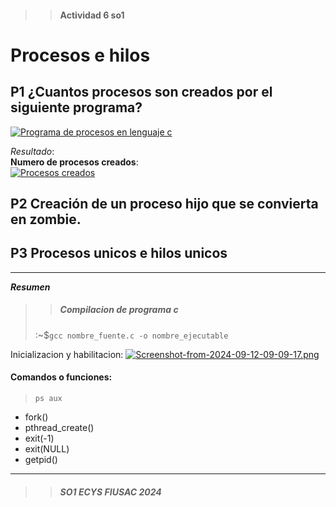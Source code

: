 >> #### Actividad 6 so1
# Procesos e hilos

## P1 ¿Cuantos procesos son creados por el siguiente programa?

[![Programa de procesos en lenguaje c](https://i.postimg.cc/zvT5hTvx/Screenshot-from-2024-09-12-09-14-24.png)](https://postimg.cc/0K5LRMpS)  


_Resultado_:  
**Numero de procesos creados**:  
[![ Procesos creados ](https://i.postimg.cc/Y08T6jrc/Screenshot-from-2024-09-12-09-09-17.png)](https://postimg.cc/LgYyR9gv)


## P2 Creación de un proceso hijo que se convierta en zombie.

## P3 Procesos unicos e hilos unicos





-----

___Resumen___  

>> ##### Compilacion de programa c 
> :~$`gcc nombre_fuente.c -o nombre_ejecutable`

Inicializacion y habilitacion: [![Screenshot-from-2024-09-12-09-09-17.png](https://i.postimg.cc/Y08T6jrc/Screenshot-from-2024-09-12-09-09-17.png)](https://postimg.cc/LgYyR9gv)

#### Comandos o funciones:
> `ps aux` 

+ fork()  
+ pthread_create()  
+ exit(-1)   
+ exit(NULL)  
+ getpid()  


___  

>> ##### _SO1 ECYS FIUSAC 2024_  


